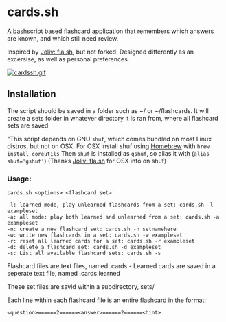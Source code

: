 # cards.sh
A bashscript based flashcard application that remembers which answers are known, and which still need review.

Inspired by [Joliv: fla.sh](https://github.com/joliv/fla.sh), but not forked. Designed differently as an excersise, as well as personal preferences. 

[![cardssh.gif](https://s26.postimg.org/3yd7sczfd/cardssh.gif)](https://postimg.org/image/km4puuu6t/)

## Installation
The script should be saved in a folder such as ~/ or ~/flashcards. It will create a sets folder in whatever directory it is ran from, where all flashcard sets are saved

"This script depends on GNU `shuf`, which comes bundled on most Linux distros, but not on OSX. 
For OSX install shuf using [Homebrew](http://brew.sh) with `brew install coreutils`
Then `shuf` is installed as `gshuf`, so alias it with (`alias shuf='gshuf'`) 
(Thanks [Joliv: fla.sh](https://github.com/joliv/fla.sh) for OSX info on shuf)

### Usage:
```
cards.sh <options> <flashcard set>

-l: learned mode, play unlearned flashcards from a set: cards.sh -l exampleset
-a: all mode: play both learned and unlearned from a set: cards.sh -a exampleset
-n: create a new flashcard set: cards.sh -n setnamehere
-w: write new flashcards in a set: cards.sh -w exampleset
-r: reset all learned cards for a set: cards.sh -r exampleset
-d: delete a flashcard set: cards.sh -d exampleset
-s: List all available flashcard sets: cards.sh -s
```

Flashcard files are text files, named <setname>.cards - Learned cards are saved in a seperate text file,  named <setname>.cards.learned

These set files are savid within a subdirectory, sets/

Each line within each flashcard file is an entire flashcard in the format:

`<question>======2======<answer>======2======<hint>`

